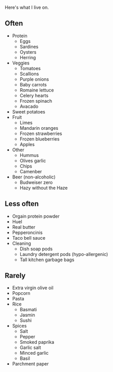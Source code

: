 Here's what I live on.
## Often

- Protein
	- Eggs
	- Sardines
	- Oysters
	- Herring
- Veggies
	- Tomatoes
	- Scallions
	- Purple onions
	- Baby carrots
	- Romaine lettuce
	- Celery hearts
	- Frozen spinach
	- Avacado
- Sweet potatoes
- Fruit
	- Limes
	- Mandarin oranges
	- Frozen strawberries
	- Frozen blueberries
	- Apples
- Other
	- Hummus
	- Olives garlic
	- Chips
	- Camenber
- Beer (non-alcoholic)
	- Budweiser zero
	- Hazy without the Haze
## Less often

- Orgain protein powder
- Huel
- Real butter
- Pepperoncinis
- Taco bell sauce
- Cleaning
	- Dish soap pods
	- Laundry detergent pods (hypo-allergenic)
	- Tall kitchen garbage bags
## Rarely

- Extra virgin olive oil
- Popcorn
- Pasta
- Rice
	- Basmati
	- Jasmin
	- Sushi
- Spices
	- Salt
	- Pepper
	- Smoked paprika
	- Garlic salt
	- Minced garlic
	- Basil
- Parchment paper